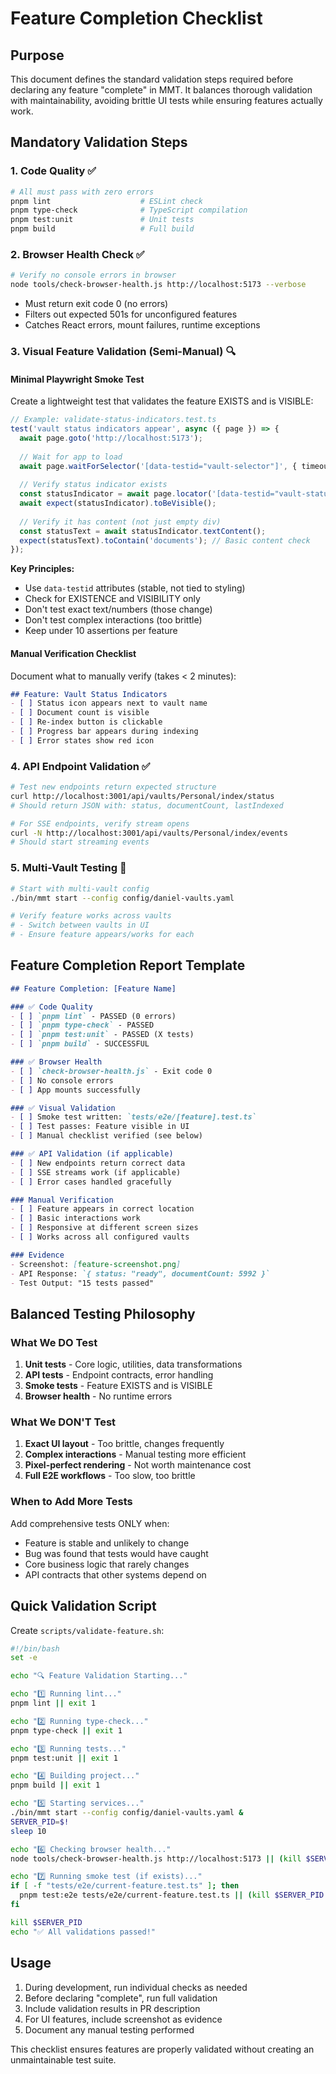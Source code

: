 # Feature Completion Checklist

## Purpose
This document defines the standard validation steps required before declaring any feature "complete" in MMT. It balances thorough validation with maintainability, avoiding brittle UI tests while ensuring features actually work.

## Mandatory Validation Steps

### 1. Code Quality ✅
```bash
# All must pass with zero errors
pnpm lint                    # ESLint check
pnpm type-check              # TypeScript compilation
pnpm test:unit               # Unit tests
pnpm build                   # Full build
```

### 2. Browser Health Check ✅
```bash
# Verify no console errors in browser
node tools/check-browser-health.js http://localhost:5173 --verbose
```
- Must return exit code 0 (no errors)
- Filters out expected 501s for unconfigured features
- Catches React errors, mount failures, runtime exceptions

### 3. Visual Feature Validation (Semi-Manual) 🔍

#### Minimal Playwright Smoke Test
Create a lightweight test that validates the feature EXISTS and is VISIBLE:

```typescript
// Example: validate-status-indicators.test.ts
test('vault status indicators appear', async ({ page }) => {
  await page.goto('http://localhost:5173');
  
  // Wait for app to load
  await page.waitForSelector('[data-testid="vault-selector"]', { timeout: 10000 });
  
  // Verify status indicator exists
  const statusIndicator = await page.locator('[data-testid="vault-status-indicator"]');
  await expect(statusIndicator).toBeVisible();
  
  // Verify it has content (not just empty div)
  const statusText = await statusIndicator.textContent();
  expect(statusText).toContain('documents'); // Basic content check
});
```

**Key Principles:**
- Use `data-testid` attributes (stable, not tied to styling)
- Check for EXISTENCE and VISIBILITY only
- Don't test exact text/numbers (those change)
- Don't test complex interactions (too brittle)
- Keep under 10 assertions per feature

#### Manual Verification Checklist
Document what to manually verify (takes < 2 minutes):

```markdown
## Feature: Vault Status Indicators
- [ ] Status icon appears next to vault name
- [ ] Document count is visible
- [ ] Re-index button is clickable
- [ ] Progress bar appears during indexing
- [ ] Error states show red icon
```

### 4. API Endpoint Validation ✅
```bash
# Test new endpoints return expected structure
curl http://localhost:3001/api/vaults/Personal/index/status
# Should return JSON with: status, documentCount, lastIndexed

# For SSE endpoints, verify stream opens
curl -N http://localhost:3001/api/vaults/Personal/index/events
# Should start streaming events
```

### 5. Multi-Vault Testing 🔄
```bash
# Start with multi-vault config
./bin/mmt start --config config/daniel-vaults.yaml

# Verify feature works across vaults
# - Switch between vaults in UI
# - Ensure feature appears/works for each
```

## Feature Completion Report Template

```markdown
## Feature Completion: [Feature Name]

### ✅ Code Quality
- [ ] `pnpm lint` - PASSED (0 errors)
- [ ] `pnpm type-check` - PASSED
- [ ] `pnpm test:unit` - PASSED (X tests)
- [ ] `pnpm build` - SUCCESSFUL

### ✅ Browser Health
- [ ] `check-browser-health.js` - Exit code 0
- [ ] No console errors
- [ ] App mounts successfully

### ✅ Visual Validation
- [ ] Smoke test written: `tests/e2e/[feature].test.ts`
- [ ] Test passes: Feature visible in UI
- [ ] Manual checklist verified (see below)

### ✅ API Validation (if applicable)
- [ ] New endpoints return correct data
- [ ] SSE streams work (if applicable)
- [ ] Error cases handled gracefully

### Manual Verification
- [ ] Feature appears in correct location
- [ ] Basic interactions work
- [ ] Responsive at different screen sizes
- [ ] Works across all configured vaults

### Evidence
- Screenshot: [feature-screenshot.png]
- API Response: `{ status: "ready", documentCount: 5992 }`
- Test Output: "15 tests passed"
```

## Balanced Testing Philosophy

### What We DO Test
1. **Unit tests** - Core logic, utilities, data transformations
2. **API tests** - Endpoint contracts, error handling
3. **Smoke tests** - Feature EXISTS and is VISIBLE
4. **Browser health** - No runtime errors

### What We DON'T Test
1. **Exact UI layout** - Too brittle, changes frequently
2. **Complex interactions** - Manual testing more efficient
3. **Pixel-perfect rendering** - Not worth maintenance cost
4. **Full E2E workflows** - Too slow, too brittle

### When to Add More Tests
Add comprehensive tests ONLY when:
- Feature is stable and unlikely to change
- Bug was found that tests would have caught
- Core business logic that rarely changes
- API contracts that other systems depend on

## Quick Validation Script

Create `scripts/validate-feature.sh`:
```bash
#!/bin/bash
set -e

echo "🔍 Feature Validation Starting..."

echo "1️⃣ Running lint..."
pnpm lint || exit 1

echo "2️⃣ Running type-check..."
pnpm type-check || exit 1

echo "3️⃣ Running tests..."
pnpm test:unit || exit 1

echo "4️⃣ Building project..."
pnpm build || exit 1

echo "5️⃣ Starting services..."
./bin/mmt start --config config/daniel-vaults.yaml &
SERVER_PID=$!
sleep 10

echo "6️⃣ Checking browser health..."
node tools/check-browser-health.js http://localhost:5173 || (kill $SERVER_PID && exit 1)

echo "7️⃣ Running smoke test (if exists)..."
if [ -f "tests/e2e/current-feature.test.ts" ]; then
  pnpm test:e2e tests/e2e/current-feature.test.ts || (kill $SERVER_PID && exit 1)
fi

kill $SERVER_PID
echo "✅ All validations passed!"
```

## Usage

1. During development, run individual checks as needed
2. Before declaring "complete", run full validation
3. Include validation results in PR description
4. For UI features, include screenshot as evidence
5. Document any manual testing performed

This checklist ensures features are properly validated without creating an unmaintainable test suite.